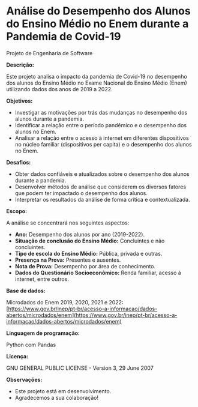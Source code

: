 
# Análise do Desempenho dos Alunos do Ensino Médio no Enem durante a Pandemia de Covid-19
 Projeto de Engenharia de Software

**Descrição:**

Este projeto analisa o impacto da pandemia de Covid-19 no desempenho dos alunos do Ensino Médio no Exame Nacional do Ensino Médio (Enem) utilizando dados dos anos de 2019 a 2022.

**Objetivos:**

* Investigar as motivações por trás das mudanças no desempenho dos alunos durante a pandemia.
* Identificar a relação entre o período pandêmico e o desempenho dos alunos no Enem.
* Analisar a relação entre o acesso à internet em diferentes dispositivos no núcleo familiar (dispositivos per capita) e o desempenho dos alunos no Enem.

**Desafios:**

* Obter dados confiáveis e atualizados sobre o desempenho dos alunos durante a pandemia.
* Desenvolver métodos de análise que considerem os diversos fatores que podem ter impactado o desempenho dos alunos.
* Interpretar os resultados da análise de forma crítica e contextualizada.

**Escopo:**

A análise se concentrará nos seguintes aspectos:

* **Ano:** Desempenho dos alunos por ano (2019-2022).
* **Situação de conclusão do Ensino Médio:** Concluintes e não concluintes.
* **Tipo de escola do Ensino Médio:** Pública, privada e outras.
* **Presença na Prova:** Presentes e ausentes.
* **Nota de Prova:** Desempenho por área de conhecimento.
* **Dados do Questionário Socioeconômico:** Renda familiar, acesso à internet, entre outros.

**Base de dados:**

Microdados do Enem 2019, 2020, 2021 e 2022: [https://www.gov.br/inep/pt-br/acesso-a-informacao/dados-abertos/microdados/enem](https://www.gov.br/inep/pt-br/acesso-a-informacao/dados-abertos/microdados/enem)

**Linguagem de programação:**

Python com Pandas

**Licença:**

GNU GENERAL PUBLIC LICENSE - Version 3, 29 June 2007

**Observações:**

* Este projeto está em desenvolvimento.
* Agradecemos a sua colaboração!
